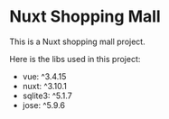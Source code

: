 # Nuxt Shopping Mall

This is a Nuxt shopping mall project.

Here is the libs used in this project:

- vue: ^3.4.15
- nuxt: ^3.10.1
- sqlite3: ^5.1.7
- jose: ^5.9.6
